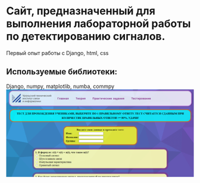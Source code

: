 # Сайт, предназначенный для выполнения лабораторной работы по детектированию сигналов.
Первый опыт работы с Django, html, css
## Используемые библиотеки:
Django, numpy, matplotlib, numba, commpy
![Alt text](/detect.png?raw=true "Внешний вид сайта")
